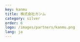 ```yaml
---
key: kanmu
title: 株式会社カンム
category: silver
order: 6
logo: /images/partners/kanmu.png
lang: ja
---
```

